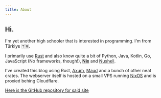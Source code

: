 ```yaml
---
title: About
---
```


## Hi.

I'm yet another high schooler that is interested in programming.
I'm from Türkiye 🇹🇷.

I primarily use [Rust](https://rust-lang.org) and
also know quite a bit of Python, Java, Kotlin, Go,
JavaScript (No frameworks, though!), [**Nix**](https://nixos.org/)
and [Nushell](https://nushell.sh/).

I've created this blog using Rust, [Axum](https://lib.rs/crates/axum),
[Maud](https://maud.lambda.xyz/) and a bunch of other neat crates.
The webserver itself is hosted on a small VPS running [NixOS](https://nixos.org/)
and is proxied behing Cloudflare.

[Here is the GitHub repository for said site](https://github.com/RGBCube/Site)
